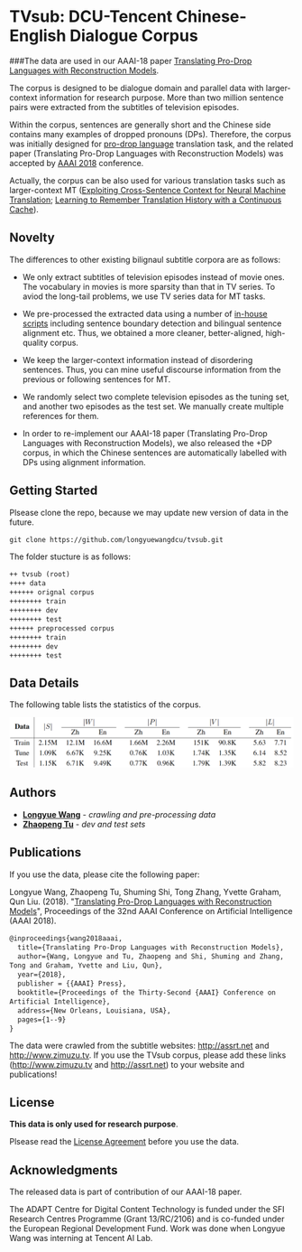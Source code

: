 # TVsub: DCU-Tencent Chinese-English Dialogue Corpus

###The data are used in our AAAI-18 paper [Translating Pro-Drop Languages with Reconstruction Models](https://arxiv.org/abs/1801.03257).

The corpus is designed to be dialogue domain and parallel data with larger-context information for research purpose. More than two million sentence pairs were extracted from the subtitles of television episodes. 

Within the corpus, sentences are generally short and the Chinese side contains many examples of dropped pronouns (DPs). Therefore, the corpus was initially designed for [pro-drop language](https://en.wikipedia.org/wiki/Pro-drop_language) translation task, and the related paper (Translating Pro-Drop Languages with Reconstruction Models) was accepted by [AAAI 2018](https://aaai.org/Conferences/AAAI-18/) conference. 

Actually, the corpus can be also used for various translation tasks such as larger-context MT ([Exploiting Cross-Sentence Context for Neural Machine Translation](https://arxiv.org/pdf/1704.04347.pdf); [Learning to Remember Translation History with a Continuous Cache](http://www.zptu.net)). 

## Novelty

The differences to other existing bilignaul subtitle corpora are as follows:

* We only extract subtitles of television episodes instead of movie ones. The vocabulary in movies is more sparsity than that in TV series. To aviod the long-tail problems, we use TV series data for MT tasks.

* We pre-processed the extracted data using a number of [in-house scripts](http://computing.dcu.ie/~lwang/publication/LREC2016_camera_ready.pdf) including sentence boundary detection and bilingual sentence alignment etc. Thus, we obtained a more cleaner, better-aligned, high-quality corpus.

* We keep the larger-context information instead of disordering sentences. Thus, you can mine useful discourse information from the previous or following sentences for MT.

* We randomly select two complete television episodes as the tuning set, and another two episodes as the test set. We manually create multiple references for them.

* In order to re-implement our AAAI-18 paper (Translating Pro-Drop Languages with Reconstruction Models), we also released the +DP corpus, in which the Chinese sentences are automatically labelled with DPs using alignment information.

## Getting Started

Plsease clone the repo, because we may update new version of data in the future.

```
git clone https://github.com/longyuewangdcu/tvsub.git
```

The folder stucture is as follows:

```
++ tvsub (root)
++++ data
++++++ orignal corpus
++++++++ train
++++++++ dev
++++++++ test
++++++ preprocessed corpus
++++++++ train
++++++++ dev
++++++++ test
```

## Data Details

The following table lists the statistics of the corpus. 

![data_details](./img/data_details.png)

## Authors

* [**Longyue Wang**](http://computing.dcu.ie/~lwang/) - *crawling and pre-processing data*
* [**Zhaopeng Tu**](http://www.zptu.net) - *dev and test sets*

## Publications


If you use the data, please cite the following paper:

Longyue Wang, Zhaopeng Tu, Shuming Shi, Tong Zhang, Yvette Graham, Qun Liu. (2018). "[Translating Pro-Drop Languages with Reconstruction Models](https://arxiv.org/abs/1801.03257)", Proceedings of the 32nd AAAI Conference on Artificial Intelligence (AAAI 2018).

```
@inproceedings{wang2018aaai,
  title={Translating Pro-Drop Languages with Reconstruction Models},
  author={Wang, Longyue and Tu, Zhaopeng and Shi, Shuming and Zhang, Tong and Graham, Yvette and Liu, Qun},
  year={2018},
  publisher = {{AAAI} Press},
  booktitle={Proceedings of the Thirty-Second {AAAI} Conference on Artificial Intelligence},
  address={New Orleans, Louisiana, USA},
  pages={1--9}
}
```

The data were crawled from the subtitle websites: http://assrt.net and http://www.zimuzu.tv. If you use the TVsub corpus, please add these links (http://www.zimuzu.tv and http://assrt.net) to your website and publications!

## License

**This data is only used for research purpose**. 

Plsease read the [License Agreement](https://creativecommons.org/licenses/by-nc-nd/4.0/) before you use the data.

## Acknowledgments

The released data is part of contribution of our AAAI-18 paper. 

The ADAPT Centre for Digital Content Technology is funded under the SFI Research Centres Programme (Grant 13/RC/2106) and is co-funded under the European Regional Development Fund. Work was done when Longyue Wang was interning at Tencent AI Lab.